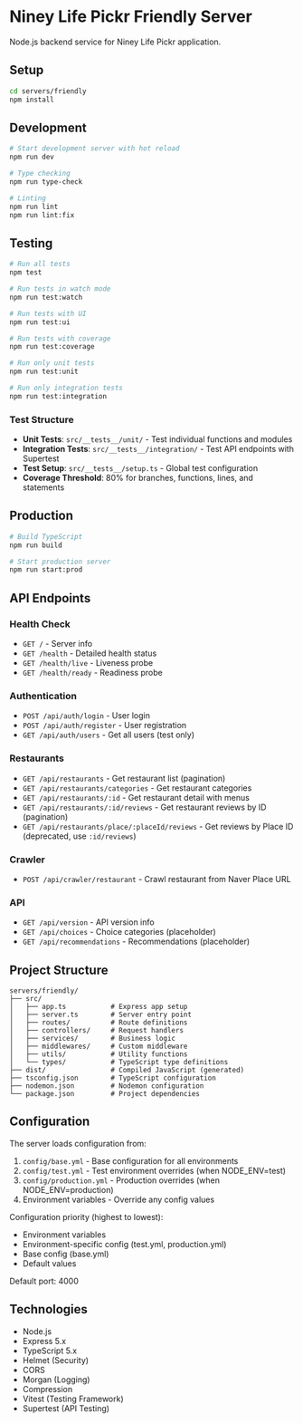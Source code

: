 # Niney Life Pickr Friendly Server

Node.js backend service for Niney Life Pickr application.

## Setup

```bash
cd servers/friendly
npm install
```

## Development

```bash
# Start development server with hot reload
npm run dev

# Type checking
npm run type-check

# Linting
npm run lint
npm run lint:fix
```

## Testing

```bash
# Run all tests
npm test

# Run tests in watch mode
npm run test:watch

# Run tests with UI
npm run test:ui

# Run tests with coverage
npm run test:coverage

# Run only unit tests
npm run test:unit

# Run only integration tests
npm run test:integration
```

### Test Structure
- **Unit Tests**: `src/__tests__/unit/` - Test individual functions and modules
- **Integration Tests**: `src/__tests__/integration/` - Test API endpoints with Supertest
- **Test Setup**: `src/__tests__/setup.ts` - Global test configuration
- **Coverage Threshold**: 80% for branches, functions, lines, and statements

## Production

```bash
# Build TypeScript
npm run build

# Start production server
npm run start:prod
```

## API Endpoints

### Health Check
- `GET /` - Server info
- `GET /health` - Detailed health status
- `GET /health/live` - Liveness probe
- `GET /health/ready` - Readiness probe

### Authentication
- `POST /api/auth/login` - User login
- `POST /api/auth/register` - User registration
- `GET /api/auth/users` - Get all users (test only)

### Restaurants
- `GET /api/restaurants` - Get restaurant list (pagination)
- `GET /api/restaurants/categories` - Get restaurant categories
- `GET /api/restaurants/:id` - Get restaurant detail with menus
- `GET /api/restaurants/:id/reviews` - Get restaurant reviews by ID (pagination)
- `GET /api/restaurants/place/:placeId/reviews` - Get reviews by Place ID (deprecated, use `:id/reviews`)

### Crawler
- `POST /api/crawler/restaurant` - Crawl restaurant from Naver Place URL

### API
- `GET /api/version` - API version info
- `GET /api/choices` - Choice categories (placeholder)
- `GET /api/recommendations` - Recommendations (placeholder)

## Project Structure

```
servers/friendly/
├── src/
│   ├── app.ts           # Express app setup
│   ├── server.ts        # Server entry point
│   ├── routes/          # Route definitions
│   ├── controllers/     # Request handlers
│   ├── services/        # Business logic
│   ├── middlewares/     # Custom middleware
│   ├── utils/           # Utility functions
│   └── types/           # TypeScript type definitions
├── dist/                # Compiled JavaScript (generated)
├── tsconfig.json        # TypeScript configuration
├── nodemon.json         # Nodemon configuration
└── package.json         # Project dependencies
```

## Configuration

The server loads configuration from:
1. `config/base.yml` - Base configuration for all environments
2. `config/test.yml` - Test environment overrides (when NODE_ENV=test)
3. `config/production.yml` - Production overrides (when NODE_ENV=production)
4. Environment variables - Override any config values

Configuration priority (highest to lowest):
- Environment variables
- Environment-specific config (test.yml, production.yml)
- Base config (base.yml)
- Default values

Default port: 4000

## Technologies

- Node.js
- Express 5.x
- TypeScript 5.x
- Helmet (Security)
- CORS
- Morgan (Logging)
- Compression
- Vitest (Testing Framework)
- Supertest (API Testing)